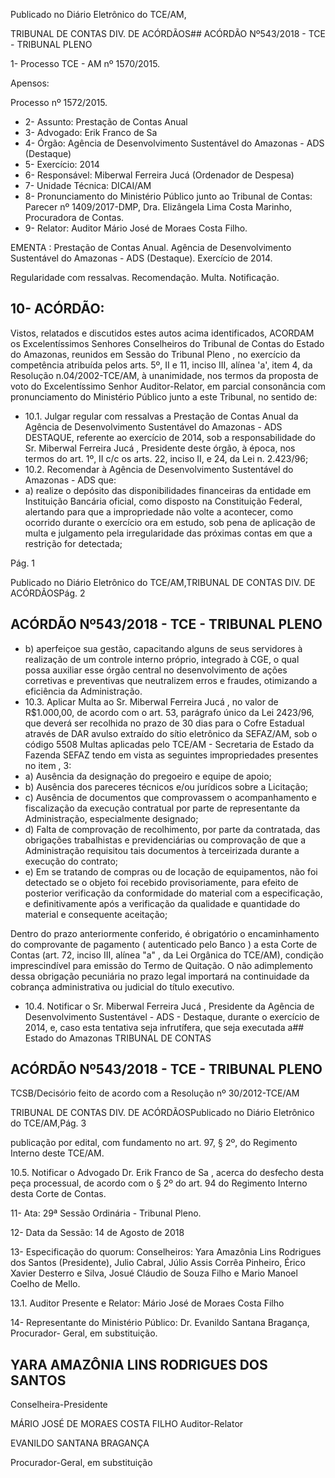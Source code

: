 Publicado  no  Diário Eletrônico do TCE/AM,

TRIBUNAL DE CONTAS DIV. DE  ACÓRDÃOS## ACÓRDÃO Nº543/2018 - TCE - TRIBUNAL PLENO

1- Processo TCE - AM nº 1570/2015.

Apensos:

Processo nº  1572/2015.

- 2- Assunto: Prestação de Contas Anual
- 3- Advogado: Erik Franco de Sa
- 4- Órgão: Agência de Desenvolvimento Sustentável do Amazonas - ADS (Destaque)
- 5- Exercício: 2014
- 6- Responsável: Miberwal Ferreira Jucá (Ordenador de Despesa)
- 7- Unidade Técnica: DICAI/AM
- 8- Pronunciamento  do Ministério  Público  junto  ao Tribunal  de Contas: Parecer  nº 1409/2017-DMP, Dra. Elizângela Lima Costa Marinho, Procuradora de Contas.
- 9- Relator: Auditor Mário José de Moraes Costa Filho.

EMENTA :  Prestação de Contas  Anual.  Agência de Desenvolvimento  Sustentável  do  Amazonas  -  ADS (Destaque). Exercício de 2014.

Regularidade com ressalvas. Recomendação. Multa. Notificação.

## 10-  ACÓRDÃO:

Vistos, relatados e discutidos estes autos acima identificados, ACORDAM os Excelentíssimos Senhores Conselheiros do Tribunal de Contas do Estado do Amazonas, reunidos em Sessão do Tribunal Pleno , no exercício da competência atribuída pelos arts. 5º, II e 11, inciso III, alínea 'a', item 4, da Resolução n.04/2002-TCE/AM, à unanimidade, nos  termos  da  proposta  de  voto  do  Excelentíssimo  Senhor  Auditor-Relator,  em  parcial consonância com pronunciamento do Ministério Público junto a este Tribunal, no sentido de:

- 10.1. Julgar  regular  com  ressalvas a  Prestação  de  Contas  Anual  da Agência  de  Desenvolvimento  Sustentável  do  Amazonas  -  ADS  DESTAQUE, referente ao exercício de 2014, sob a responsabilidade do Sr.  Miberwal  Ferreira  Jucá ,  Presidente  deste  órgão,  à  época,  nos termos do art. 1º, II c/c os arts. 22, inciso II, e 24, da Lei n. 2.423/96;
- 10.2.  Recomendar à Agência de Desenvolvimento Sustentável do Amazonas - ADS que:
- a) realize  o  depósito  das  disponibilidades  financeiras  da  entidade  em Instituição Bancária  oficial,  como  disposto  na  Constituição  Federal, alertando  para  que  a  impropriedade  não  volte  a acontecer,  como ocorrido durante o  exercício ora em estudo, sob pena de aplicação de multa  e  julgamento  pela  irregularidade  das  próximas  contas  em  que  a restrição for detectada;

Pág. 1

Publicado  no  Diário Eletrônico do TCE/AM,TRIBUNAL DE CONTAS DIV. DE  ACÓRDÃOSPág. 2

## ACÓRDÃO Nº543/2018 - TCE - TRIBUNAL PLENO

- b) aperfeiçoe  sua  gestão,  capacitando  alguns  de  seus  servidores  à realização de um controle interno próprio, integrado à CGE, o qual possa auxiliar  esse  órgão  central  no  desenvolvimento  de  ações  corretivas  e preventivas que neutralizem erros e fraudes, otimizando a eficiência da Administração.
- 10.3.  Aplicar Multa ao Sr. Miberwal Ferreira Jucá , no valor de R$1.000,00, de acordo com o art. 53, parágrafo único da Lei 2423/96, que deverá ser recolhida  no  prazo  de  30 dias  para  o  Cofre  Estadual  através  de  DAR avulso extraído do sítio eletrônico da SEFAZ/AM, sob o código 5508  Multas  aplicadas  pelo  TCE/AM  -  Secretaria  de  Estado  da  Fazenda  SEFAZ tendo em vista as seguintes impropriedades presentes no item , 3:
- a) Ausência da designação do pregoeiro e equipe de apoio;
- b) Ausência dos pareceres técnicos e/ou jurídicos sobre a Licitação;
- c) Ausência de documentos que comprovassem o acompanhamento e fiscalização  da  execução  contratual  por  parte  de  representante  da Administração, especialmente designado;
- d) Falta de comprovação de recolhimento, por parte da contratada, das obrigações  trabalhistas  e  previdenciárias  ou  comprovação  de  que  a Administração  requisitou tais documentos  à  terceirizada  durante a execução do contrato;
- e) Em se tratando de compras ou de locação de equipamentos, não foi detectado  se  o  objeto  foi  recebido  provisoriamente,  para  efeito  de posterior verificação da conformidade do material com a especificação, e definitivamente  após  a  verificação  da  qualidade  e  quantidade  do material e consequente aceitação;

Dentro do prazo anteriormente conferido, é obrigatório o encaminhamento  do  comprovante  de  pagamento  ( autenticado pelo Banco )  a  esta  Corte  de  Contas  (art.  72,  inciso  III,  alínea  "a"  ,  da  Lei Orgânica do TCE/AM), condição imprescindível para emissão do Termo de Quitação. O não adimplemento dessa obrigação pecuniária no prazo legal importará na continuidade da cobrança administrativa ou judicial do título executivo.

- 10.4. Notificar o Sr.  Miberwal  Ferreira  Jucá ,  Presidente  da  Agência  de Desenvolvimento Sustentável -  ADS - Destaque, durante o  exercício de 2014, e, caso esta tentativa seja infrutífera, que seja executada a## Estado do Amazonas TRIBUNAL DE CONTAS

## ACÓRDÃO Nº543/2018 - TCE - TRIBUNAL PLENO

TCSB/Decisório feito de acordo com a Resolução nº 30/2012-TCE/AM

TRIBUNAL DE CONTAS DIV. DE  ACÓRDÃOSPublicado  no  Diário Eletrônico do TCE/AM,Pág. 3

publicação por edital, com fundamento no  art. 97, § 2º, do Regimento Interno deste TCE/AM.

10.5. Notificar o  Advogado Dr.  Erik  Franco  de  Sa ,  acerca  do  desfecho desta peça processual, de acordo com o § 2º do art. 94 do Regimento Interno desta Corte de Contas.

11-  Ata: 29ª Sessão Ordinária - Tribunal Pleno.

12-  Data da Sessão: 14 de Agosto de 2018

13-  Especificação  do  quorum: Conselheiros: Yara  Amazônia  Lins  Rodrigues  dos Santos (Presidente), Julio Cabral, Júlio Assis Corrêa Pinheiro, Érico Xavier Desterro e Silva, Josué Cláudio de Souza Filho e Mario Manoel Coelho de Mello.

13.1. Auditor Presente e Relator: Mário José de Moraes Costa Filho

14-  Representante do Ministério Público: Dr. Evanildo Santana Bragança, Procurador- Geral, em substituição.

## YARA AMAZÔNIA LINS RODRIGUES DOS SANTOS

Conselheira-Presidente

MÁRIO JOSÉ DE MORAES COSTA FILHO Auditor-Relator

EVANILDO SANTANA BRAGANÇA

Procurador-Geral, em substituição